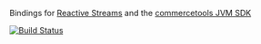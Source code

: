 Bindings for <a href="https://github.com/reactive-streams/reactive-streams-jvm" target="_blank">Reactive Streams</a> and the <a href="https://github.com/sphereio/sphere-jvm-sdk">commercetools JVM SDK</a>

[![Build Status](https://travis-ci.org/sphereio/commercetools-jvm-sdk-reactive-streams-addons.svg?branch=master)](https://travis-ci.org/sphereio/commercetools-jvm-sdk-reactive-streams-addons)
